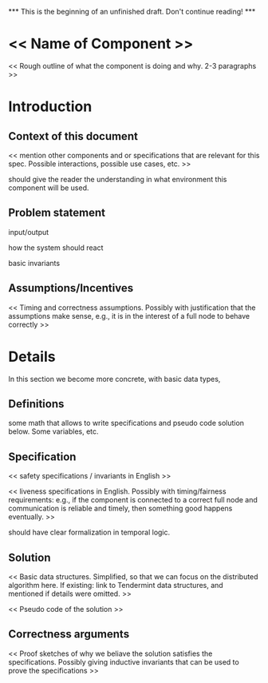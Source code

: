 *** This is the beginning of an unfinished draft. Don't continue reading! ***

# << Name of Component >>

<< Rough outline of what the component is doing and why. 2-3 paragraphs >>

# Introduction


## Context of this document

<< mention other components and or specifications that are relevant for this
spec. Possible interactions, possible use cases, etc. >>

should give the reader the understanding in what environment this component
will be used.



## Problem statement

input/output

how the system should react

basic invariants


## Assumptions/Incentives

<< Timing and correctness assumptions. Possibly with justification that the
assumptions make sense, e.g., it is in the interest of a full node to behave
correctly >>

# Details

In this section we become more concrete, with basic data types,

## Definitions

some math that allows to write specifications and pseudo code solution below.
Some variables, etc.

## Specification

<< safety specifications / invariants in English >>

<< liveness specifications in English. Possibly with timing/fairness requirements:
e.g., if the component is connected to a correct full node and communication is
reliable and timely, then something good happens eventually. >>

should have clear formalization in temporal logic.


## Solution

<< Basic data structures. Simplified, so that we can focus on the distributed
algorithm here. If existing: link to Tendermint data structures, and mentioned
if details were omitted. >>

<< Pseudo code of the solution >>


## Correctness arguments

<< Proof sketches of why we beliave the solution satisfies the specifications.
Possibly giving inductive invariants that can be used to prove the specifications >>
